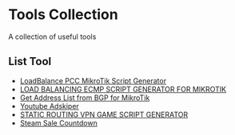# Tools Collection
A collection of useful tools

## List Tool
* [LoadBalance PCC MikroTik Script Generator](https://farrasrayhand.github.io/tools/lbpcc)<br>
* [LOAD BALANCING ECMP SCRIPT GENERATOR FOR MIKROTIK](https://buananetpbun.github.io/ecmp.html)<br>
* [Get Address List from BGP for MikroTik](https://farrasrayhand.github.io/tools/addrlistbgp)<br>
* [Youtube Adskiper](https://farrasrayhand.github.io//tools/youtube_adskiper)<br>
* [STATIC ROUTING VPN GAME SCRIPT GENERATOR](https://buananetpbun.github.io/vpn-game-generator.html)
* [Steam Sale Countdown](https://www.whenisthenextsteamsale.com/)
